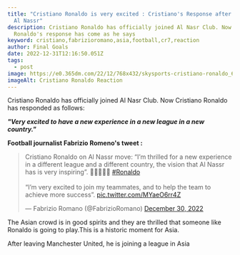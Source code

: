 ```yaml
---
title: "Cristiano Ronaldo is very excited : Cristiano's Response after joining
  Al Nassr"
description: Cristiano Ronaldo has officially joined Al Nasr Club. Now Cristiano
  Ronaldo's response has come as he says
keyword: cristiano,fabrizioromano,asia,football,cr7,reaction
author: Final Goals
date: 2022-12-31T12:16:50.051Z
tags:
  - post
image: https://e0.365dm.com/22/12/768x432/skysports-cristiano-ronaldo_6009812.jpg
imageAlt: Cristiano Ronaldo Reaction
---
```

Cristiano Ronaldo has officially joined Al Nasr Club. Now Cristiano Ronaldo has responded as follows:

***"Very excited to have a new experience in a new league in a new country."***

**Football journalist Fabrizio Romeno's tweet :**

<blockquote class="twitter-tweet"><p lang="en" dir="ltr">Cristiano Ronaldo on Al Nassr move: “I’m thrilled for a new experience in a different league and a different country, the vision that Al Nassr has is very inspiring”. 🚨🇵🇹🇸🇦 <a href="https://twitter.com/hashtag/Ronaldo?src=hash&amp;ref_src=twsrc%5Etfw">#Ronaldo</a><br><br>“I’m very excited to join my teammates, and to help the team to achieve more success”. <a href="https://t.co/MYaeO6rr4Z">pic.twitter.com/MYaeO6rr4Z</a></p>&mdash; Fabrizio Romano (@FabrizioRomano) <a href="https://twitter.com/FabrizioRomano/status/1608939612344553473?ref_src=twsrc%5Etfw">December 30, 2022</a></blockquote> <script async src="https://platform.twitter.com/widgets.js" charset="utf-8"></script>

The Asian crowd is in good spirits and they are thrilled that someone like Ronaldo is going to play.This is a historic moment for Asia.

After leaving Manchester United, he is joining a league in Asia